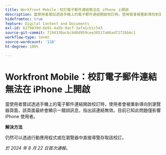 ```yaml
---
title: Workfront Mobile：校訂電子郵件連結無法在 iPhone 上開啟
description: 當使用者嘗試透過手機上的電子郵件連結開啟校訂時，使用者會被重新導向到瀏覽器頁面，該頁面最終會顯示一錯誤訊息，指出該連結無效。
hidefromtoc: true
feature: Digital Content and Documents
exl-id: 6279839d-6e91-4a5b-9acf-3afa1cb1c543
source-git-commit: 7194330acbc940d959cee30517a06adf272bb6c1
workflow-type: tm+mt
source-wordcount: '118'
ht-degree: 100%

---
```


# Workfront Mobile：校訂電子郵件連結無法在 iPhone 上開啟

當使用者嘗試透過手機上的電子郵件連結開啟校訂時，使用者會被重新導向到瀏覽器頁面，該頁面最終會顯示一錯誤訊息，指出該連結無效。目前已知此問題僅影響 iPhone 使用者。

**解決方法**

仍然可以透過行動應用程式或在瀏覽器中直接導覽存取該校訂。

_於 2024 年 8 月 22 日首次通報。_
